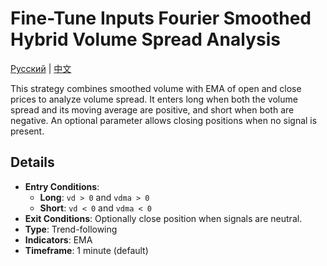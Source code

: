# Fine-Tune Inputs Fourier Smoothed Hybrid Volume Spread Analysis
[Русский](README_ru.md) | [中文](README_cn.md)

This strategy combines smoothed volume with EMA of open and close prices to analyze volume spread. It enters long when both the volume spread and its moving average are positive, and short when both are negative. An optional parameter allows closing positions when no signal is present.

## Details

- **Entry Conditions**:
  - **Long**: `vd > 0` and `vdma > 0`
  - **Short**: `vd < 0` and `vdma < 0`
- **Exit Conditions**: Optionally close position when signals are neutral.
- **Type**: Trend-following
- **Indicators**: EMA
- **Timeframe**: 1 minute (default)
